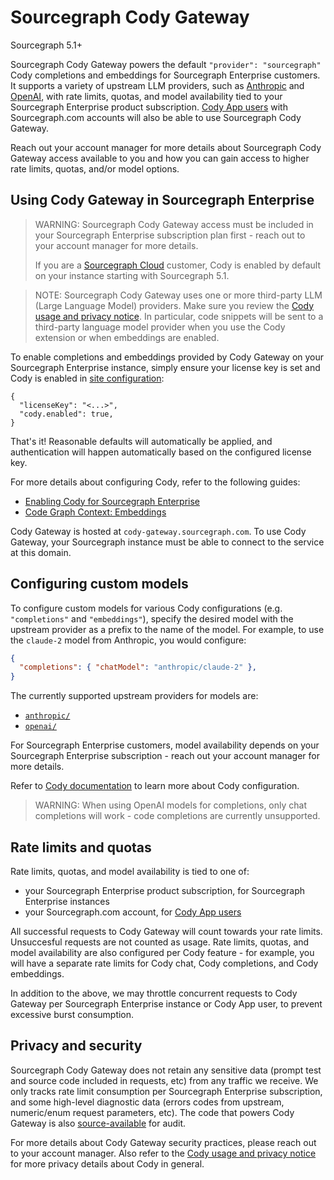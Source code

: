 # Sourcegraph Cody Gateway

<span class="badge badge-note">Sourcegraph 5.1+</span>

Sourcegraph Cody Gateway powers the default `"provider": "sourcegraph"` Cody completions and embeddings for Sourcegraph Enterprise customers.
It supports a variety of upstream LLM providers, such as [Anthropic](https://www.anthropic.com/) and [OpenAI](https://openai.com/), with rate limits, quotas, and model availability tied to your Sourcegraph Enterprise product subscription.
[Cody App users](./../overview/app/index.md) with Sourcegraph.com accounts will also be able to use Sourcegraph Cody Gateway.

Reach out your account manager for more details about Sourcegraph Cody Gateway access available to you and how you can gain access to higher rate limits, quotas, and/or model options.

## Using Cody Gateway in Sourcegraph Enterprise

> WARNING: Sourcegraph Cody Gateway access must be included in your Sourcegraph Enterprise subscription plan first - reach out to your account manager for more details.
>
> If you are a [Sourcegraph Cloud](../../cloud/index.md) customer, Cody is enabled by default on your instance starting with Sourcegraph 5.1.

<span class="virtual-br"></span>

> NOTE: Sourcegraph Cody Gateway uses one or more third-party LLM (Large Language Model) providers. Make sure you review the [Cody usage and privacy notice](https://about.sourcegraph.com/terms/cody-notice). In particular, code snippets will be sent to a third-party language model provider when you use the Cody extension or when embeddings are enabled.

To enable completions and embeddings provided by Cody Gateway on your Sourcegraph Enterprise instance, simply ensure your license key is set and Cody is enabled in [site configuration](../../admin/config/site_config.md):

```jsonc
{
  "licenseKey": "<...>",
  "cody.enabled": true,
}
```

That's it! Reasonable defaults will automatically be applied, and authentication will happen automatically based on the configured license key.

For more details about configuring Cody, refer to the following guides:

- [Enabling Cody for Sourcegraph Enterprise](./../overview/enable-cody-enterprise.md)
- [Code Graph Context: Embeddings](./code-graph.md#embeddings)

Cody Gateway is hosted at `cody-gateway.sourcegraph.com`. To use Cody Gateway, your Sourcegraph instance must be able to connect to the service at this domain.

## Configuring custom models

To configure custom models for various Cody configurations (e.g. `"completions"` and `"embeddings"`), specify the desired model with the upstream provider as a prefix to the name of the model. For example, to use the `claude-2` model from Anthropic, you would configure:

```json
{
  "completions": { "chatModel": "anthropic/claude-2" },
}
```

The currently supported upstream providers for models are:

- [`anthropic/`](https://www.anthropic.com/)
- [`openai/`](https://openai.com/)

For Sourcegraph Enterprise customers, model availability depends on your Sourcegraph Enterprise subscription - reach out your account manager for more details.

Refer to [Cody documentation](../overview/index.md) to learn more about Cody configuration.

> WARNING: When using OpenAI models for completions, only chat completions will work - code completions are currently unsupported.

## Rate limits and quotas

Rate limits, quotas, and model availability is tied to one of:

- your Sourcegraph Enterprise product subscription, for Sourcegraph Enterprise instances
- your Sourcegraph.com account, for [Cody App users](../overview/app/index.md)

All successful requests to Cody Gateway will count towards your rate limits.
Unsuccesful requests are not counted as usage.
Rate limits, quotas, and model availability are also configured per Cody feature - for example, you will have a separate rate limits for Cody chat, Cody completions, and Cody embeddings.

In addition to the above, we may throttle concurrent requests to Cody Gateway per Sourcegraph Enterprise instance or Cody App user, to prevent excessive burst consumption.

## Privacy and security

Sourcegraph Cody Gateway does not retain any sensitive data (prompt test and source code included in requests, etc) from any traffic we receive.
We only tracks rate limit consumption per Sourcegraph Enterprise subscription, and some high-level diagnostic data (errors codes from upstream, numeric/enum request parameters, etc).
The code that powers Cody Gateway is also [source-available](https://sourcegraph.com/search?q=context:global+repo:%5Egithub%5C.com/sourcegraph/sourcegraph$+f:cmd/cody-gateway+lang:go&patternType=lucky&sm=1&groupBy=path) for audit.

For more details about Cody Gateway security practices, please reach out to your account manager.
Also refer to the [Cody usage and privacy notice](https://about.sourcegraph.com/terms/cody-notice) for more privacy details about Cody in general.
